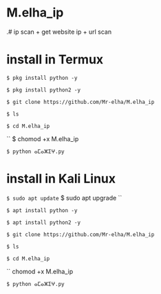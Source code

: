 # M.elha_ip
.# ip scan + get website ip + url scan

# install in Termux 

``
$ pkg install python -y
``

``
$ pkg install python2 -y
``

``
$ git clone https://github.com/Mr-elha/M.elha_ip
``

``
$ ls
``

``
$ cd M.elha_ip
``


``
$ chomod +x M.elha_ip

``
$ python ⴰⵎⴰⵣⵉⵖ.py
``

# install in Kali Linux
``
$ sudo apt update
``
$ sudo apt upgrade
``

``
$ apt install python -y
``

``
$ apt install python2 -y
``

``
$ git clone https://github.com/Mr-elha/M.elha_ip
``

``
$ ls
``

``
$ cd M.elha_ip
``


``
chomod +x M.elha_ip

``
$ python ⴰⵎⴰⵣⵉⵖ.py
``

